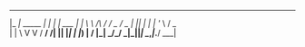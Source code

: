    _____                  _____      _          
  |_   _|_      _____  __|_   _|   _| |__   ___ 
    | | \ \ /\ / / _ \/ _ \| || | | | '_ \ / _ \
    | |  \ V  V /  __/  __/| || |_| | |_) |  __/
    |_|   \_/\_/ \___|\___||_| \__,_|_.__/ \___|
